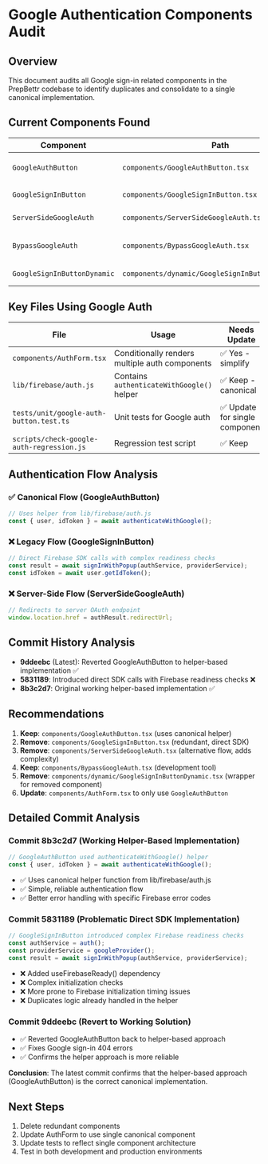 # Google Authentication Components Audit

## Overview

This document audits all Google sign-in related components in the PrepBettr codebase to identify duplicates and consolidate to a single canonical implementation.

## Current Components Found

| Component | Path | Type | Implementation | Status |
|-----------|------|------|---------------|--------|
| `GoogleAuthButton` | `components/GoogleAuthButton.tsx` | **CANONICAL** | Uses `authenticateWithGoogle()` helper | ✅ Keep |
| `GoogleSignInButton` | `components/GoogleSignInButton.tsx` | Legacy/Duplicate | Direct Firebase SDK calls | ❌ Remove |
| `ServerSideGoogleAuth` | `components/ServerSideGoogleAuth.tsx` | Alternative | Server-side OAuth flow | ❌ Remove |
| `BypassGoogleAuth` | `components/BypassGoogleAuth.tsx` | Development | Mock authentication | ⚠️ Keep (dev only) |
| `GoogleSignInButtonDynamic` | `components/dynamic/GoogleSignInButtonDynamic.tsx` | Dynamic wrapper | Dynamic import wrapper | ❌ Remove |

## Key Files Using Google Auth

| File | Usage | Needs Update |
|------|-------|--------------|
| `components/AuthForm.tsx` | Conditionally renders multiple auth components | ✅ Yes - simplify |
| `lib/firebase/auth.js` | Contains `authenticateWithGoogle()` helper | ✅ Keep - canonical |
| `tests/unit/google-auth-button.test.ts` | Unit tests for Google auth | ✅ Update for single component |
| `scripts/check-google-auth-regression.js` | Regression test script | ✅ Keep |

## Authentication Flow Analysis

### ✅ Canonical Flow (GoogleAuthButton)
```typescript
// Uses helper from lib/firebase/auth.js
const { user, idToken } = await authenticateWithGoogle();
```

### ❌ Legacy Flow (GoogleSignInButton)  
```typescript
// Direct Firebase SDK calls with complex readiness checks
const result = await signInWithPopup(authService, providerService);
const idToken = await user.getIdToken();
```

### ❌ Server-Side Flow (ServerSideGoogleAuth)
```typescript
// Redirects to server OAuth endpoint
window.location.href = authResult.redirectUrl;
```

## Commit History Analysis

- **9ddeebc** (Latest): Reverted GoogleAuthButton to helper-based implementation ✅
- **5831189**: Introduced direct SDK calls with Firebase readiness checks ❌
- **8b3c2d7**: Original working helper-based implementation ✅

## Recommendations

1. **Keep**: `components/GoogleAuthButton.tsx` (uses canonical helper)
2. **Remove**: `components/GoogleSignInButton.tsx` (redundant, direct SDK)
3. **Remove**: `components/ServerSideGoogleAuth.tsx` (alternative flow, adds complexity)
4. **Keep**: `components/BypassGoogleAuth.tsx` (development tool)
5. **Remove**: `components/dynamic/GoogleSignInButtonDynamic.tsx` (wrapper for removed component)
6. **Update**: `components/AuthForm.tsx` to only use `GoogleAuthButton`

## Detailed Commit Analysis

### Commit 8b3c2d7 (Working Helper-Based Implementation)
```typescript
// GoogleAuthButton used authenticateWithGoogle() helper
const { user, idToken } = await authenticateWithGoogle();
```
- ✅ Uses canonical helper function from lib/firebase/auth.js
- ✅ Simple, reliable authentication flow
- ✅ Better error handling with specific Firebase error codes

### Commit 5831189 (Problematic Direct SDK Implementation)
```typescript
// GoogleSignInButton introduced complex Firebase readiness checks
const authService = auth();
const providerService = googleProvider();
const result = await signInWithPopup(authService, providerService);
```
- ❌ Added useFirebaseReady() dependency
- ❌ Complex initialization checks
- ❌ More prone to Firebase initialization timing issues
- ❌ Duplicates logic already handled in the helper

### Commit 9ddeebc (Revert to Working Solution)
- ✅ Reverted GoogleAuthButton back to helper-based approach
- ✅ Fixes Google sign-in 404 errors
- ✅ Confirms the helper approach is more reliable

**Conclusion**: The latest commit confirms that the helper-based approach (GoogleAuthButton) is the correct canonical implementation.

## Next Steps

1. Delete redundant components
2. Update AuthForm to use single canonical component  
3. Update tests to reflect single component architecture
4. Test in both development and production environments
